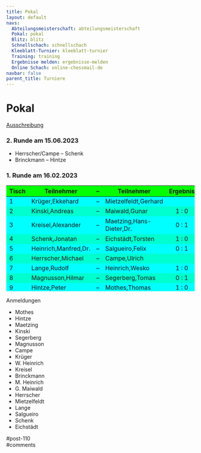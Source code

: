 ```yaml
---
title: Pokal 
layout: default
navs:
  Abteilungsmeisterschaft: abteilungsmeisterschaft
  Pokal: pokal
  Blitz: blitz
  Schnellschach: schnellschach
  Kleeblatt-Turnier: kleeblatt-turnier
  Training: training
  Ergebnisse melden: ergebnisse-melden
  Online Schach: online-chessmail-de
navbar: false
parent_title: Turniere
---
```

<div class="post-110 page type-page status-publish hentry" id="post-110">
<h1 class="entry-title">Pokal</h1>
<div class="entry-content">
<p><a href="https://www.narva-schach.de/wordpress/wp-content/uploads/2022/12/Pokal-2023.pdf">Ausschreibung</a></p>
<h3>2. Runde am 15.06.2023</h3>
<ul>
<li>Herrscher/Campe – Schenk</li>
<li>Brinckmann – Hintze</li>
</ul>
<h3>1. Runde am 16.02.2023</h3>
<table class="clean swiss footable" style="width: 100%; height: 282px;">
<thead>
<tr bgcolor="#00ff00" style="height: 18px;">
<th style="height: 18px;">Tisch</th>
<th style="height: 18px;">Teilnehmer</th>
<th style="height: 18px;">–</th>
<th style="height: 18px;">Teilnehmer</th>
<th style="height: 18px;">Ergebnis</th>
</tr>
</thead>
<tbody>
<tr bgcolor="#00ffff" style="height: 24px;">
<td style="height: 24px;">1</td>
<td style="height: 24px;">Krüger,Ekkehard</td>
<td style="height: 24px;">–</td>
<td style="height: 24px;">Mietzelfeldt,Gerhard</td>
<td style="height: 24px;"></td>
</tr>
<tr bgcolor="#00ffcf" style="height: 24px;">
<td style="height: 24px;">2</td>
<td style="height: 24px;">Kinski,Andreas</td>
<td style="height: 24px;">–</td>
<td style="height: 24px;">Maiwald,Gunar</td>
<td style="text-align: center;">1 : 0</td>
</tr>
<tr bgcolor="#00ffff" style="height: 48px;">
<td style="height: 48px;">3</td>
<td style="height: 48px;">Kreisel,Alexander</td>
<td style="height: 48px;">–</td>
<td style="height: 48px;">Maetzing,Hans-Dieter,Dr.</td>
<td style="text-align: center;">0 : 1</td>
</tr>
<tr bgcolor="#00ffcf" style="height: 24px;">
<td style="height: 24px;">4</td>
<td style="height: 24px;">Schenk,Jonatan</td>
<td style="height: 24px;">–</td>
<td style="height: 24px;">Eichstädt,Torsten</td>
<td style="text-align: center;">1 : 0</td>
</tr>
<tr bgcolor="#00ffff" style="height: 24px;">
<td style="height: 24px;">5</td>
<td style="height: 24px;">Heinrich,Manfred,Dr.</td>
<td style="height: 24px;">–</td>
<td style="height: 24px;">Salgueiro,Felix</td>
<td style="height: 24px; text-align: center;">0 : 1</td>
</tr>
<tr bgcolor="#00ffcf" style="height: 24px;">
<td style="height: 24px;">6</td>
<td style="height: 24px;">Herrscher,Michael</td>
<td style="height: 24px;">–</td>
<td style="height: 24px;">Campe,Ulrich</td>
<td style="height: 24px;"></td>
</tr>
<tr bgcolor="#00ffff" style="height: 24px;">
<td style="height: 24px;">7</td>
<td style="height: 24px;">Lange,Rudolf</td>
<td style="height: 24px;">–</td>
<td style="height: 24px;">Heinrich,Wesko</td>
<td style="height: 24px; text-align: center;">1 : 0</td>
</tr>
<tr bgcolor="#00ffcf" style="height: 24px;">
<td style="height: 24px;">8</td>
<td style="height: 24px;">Magnusson,Hilmar</td>
<td style="height: 24px;">–</td>
<td style="height: 24px;">Segerberg,Tomas</td>
<td style="height: 24px; text-align: center;">0 : 1</td>
</tr>
<tr bgcolor="#00ffff" style="height: 24px;">
<td style="height: 24px;">9</td>
<td style="height: 24px;">Hintze,Peter</td>
<td style="height: 24px;">–</td>
<td style="height: 24px;">Mothes,Thomas</td>
<td style="height: 24px; text-align: center;">1 : 0</td>
</tr>
<tr bgcolor="#00ffff" style="height: 24px;">
<td style="height: 24px;">10</td>
<td style="height: 24px;">Brinckmann,Klaus</td>
<td style="height: 24px;">–</td>
<td style="height: 24px;">spielfrei</td>
<td style="height: 24px;"></td>
</tr>
</tbody>
</table>
<p>Anmeldungen</p>
<ul>
<li>Mothes</li>
<li>Hintze</li>
<li>Maetzing</li>
<li>Kinski</li>
<li>Segerberg</li>
<li>Magnusson</li>
<li>Campe</li>
<li>Krüger</li>
<li>W. Heinrich</li>
<li>Kreisel</li>
<li>Brinckmann</li>
<li>M. Heinrich</li>
<li>G. Maiwald</li>
<li>Herrscher</li>
<li>Mietzelfeldt</li>
<li>Lange</li>
<li>Salgueiro</li>
<li>Schenk</li>
<li>Eichstädt</li>
</ul>
</div><!-- .entry-content -->
</div> #post-110 
<div id="comments">
</div> #comments 
